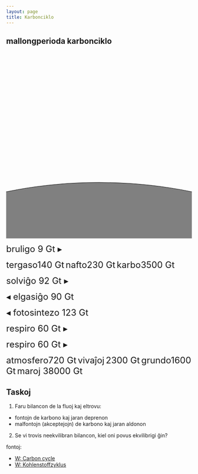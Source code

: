 ```yaml
---
layout: page
title: Karbonciklo
---
```



## mallongperioda karbonciklo



<!--

// enhavoj GT C
Atmosphere 	720

Ocean (total) 	38,400
  Total inorganic 	37,400
  Total organic 	1,000
  Surface layer 	670
  Deep layer 	36,730

Lithosphere 	
  Sedimentary carbonates > 60,000,000
  Kerogens 	15,000,000

Terrestrial biosphere (total) 	2,000
  Living biomass 	600 – 1,000
  Dead biomass 	1,200

Aquatic biosphere 	1 – 2

Fossil fuels (total) 	4,130
  Coal 	3,510
  Oil 	230
  Gas 	140
  Other (peat) 	250 

// jaraj fluoj

fotosintezo: atm -> bio 120+3
respiro: bio -> atm 60
respiro: grundo -> atm 60
---
nete: +3

solvo en akvo: atm -> mar 90+2
elgasiĝo: mar -> atm 90
---
nete +2

bruligo: fos -> atm 9
=====
ĉio kune:
nete jare: +4 (atm)

-->

<svg version="1.1" xmlns="http://www.w3.org/2000/svg" xmlns:xlink="http://www.w3.org/1999/xlink" width="600" height="600" viewBox="0 0 1000.0 1000.0">

  <style type="text/css">
    <![CDATA[
        text {
            font-size: 24px;
            text-anchor: middle
        }
        circle {
            stroke: black;
            stroke-width: 2px;
        }
        /* kial ne funkcias? ĉu necesas SVG 2.0?
        tspan.c_off {
            dy: 10;
        }*/
        path {
            stroke: black;
            stroke-linecap: round;
            /*stroke-dashoffset: 0; ni movas tion per JS, CSS ŝajne malhelpus tion! */
            fill: none;
        }

        #s_lit {
            cx: 500px;
            cy: 3200px;
            r: 2500px; /* √123000000 = 11090 estus tro granda por vidi kurbon ankoraŭ! */
            fill: gray;
        }

        #s_gas {
            transform: translate(330px,760px);
        }
        #s_gas circle {
            r: 12px; /* √140 = 11.8 */
            fill: slategray;
        }

        #s_nft {
            transform: translate(400px,800px);
        }
        #s_nft circle {
            r: 15px;
            fill: tan;
        }

        #s_krb {
            transform: translate(510px,800px);
        }
        #s_krb circle {
            r: 60px;
            fill: dimgray;
        }

        #s_akv {
            transform: translate(800px,600px);
        }
        #s_akv circle {      
            r: 195px;
            fill: navy;
        }

        #s_bio {
            transform: translate(200px,650px);
        }
        #s_bio circle {
            r: 48px;
            fill: green;
        }

        #s_gru {
            transform: translate(200px,700px);
        }
        #s_gru circle {
            r: 40px;
            fill: sienna;
        }

        #s_atm {
            transform: translate(500px,200px);
        }
        #s_atm circle {
            r: 27px;
            fill: skyblue;
        }

        #bio_atm {
            /*d: M210 650 Q250 300 500 200;*/
            stroke-width: 6.0px;
            stroke-dasharray: 0,12px;
        }

        #gru_atm {
            stroke-width: 6.0px;
            stroke-dasharray: 0,12px;
        }

        #AUT {
            transform: translate(370px,654px);
        }
        #KON {
            transform: translate(415px,616px);
        }
        #HOR {
            transform: translate(80px,658px);
        }

    ]]>
  </style> 

 <!-- ni metas la fluojn antaŭ la stokojn por ke ili kovru, tio provizore ŝparas
    elkalkuli komencon kaj finon de la pado depende de radiusoj -->

 <circle id="s_lit"/>
 <text><textPath xlink:href="#s_lit" startOffset="75.1%">
    <tspan dy="28">terkrusto 123 mio Gt</tspan></textPath></text>

 <path id="fos_atm" d="M400 740 Q400 500 500 200" stroke-width="2.7" stroke-dasharray="0,10" 
   stroke-dashoffset="0"></path>
 <text><textPath xlink:href="#fos_atm" startOffset="30%">
    <tspan dy="-10">bruligo 9 Gt ▸</tspan></textPath></text>

 <g id="s_gas">
   <circle/>
   <text y="-20">tergaso</text><text y="34">140 Gt</text>
 </g>

 <g id="s_nft">
   <circle/>
   <text y="-20">nafto</text><text y="36">230 Gt</text>
 </g>

 <g id="s_krb">
   <circle/>
   <text y="-10">karbo</text><text y="20">3500 Gt</text>
 </g>

 <path id="atm_akv" d="M500 200 Q800 200 800 600" stroke-width="9.2" stroke-dasharray="0,18" 
   stroke-dashoffset="0"></path>
 <text><textPath xlink:href="#atm_akv" startOffset="40%">
    <tspan dy="-10">solviĝo 92 Gt ▸</tspan></textPath></text>

 <path id="akv_atm" d="M800 600 Q500 600 500 200" stroke-width="9.0" stroke-dasharray="0,18" 
   stroke-dashoffset="0"></path>
 <text><textPath xlink:href="#akv_atm" side="right" startOffset="40%">
    <tspan dy="-10">◂ elgasiĝo 90 Gt</tspan></textPath></text>


 <path id="atm_bio" d="M500 200 Q180 200 190 650" stroke-width="12.3" stroke-dasharray="0,24" 
   stroke-dashoffset="0"></path>
 <text><textPath xlink:href="#atm_bio" side="right" startOffset="40%">
    <tspan dy="-10">◂ fotosintezo 123 Gt</tspan></textPath></text>

<!--
 <path id="bio_atm" d="M210 650 Q250 300 500 200" stroke-width="6.0" stroke-dasharray="0,12" 
   stroke-dashoffset="0"></path>
-->

 <!-- ŝajne, bedaŭerinde, d ne estas influebla per CSS kaj ĉar la pado dependas de du punktoj (fonto/celo)
   ni ne povas uzi transform/translate -->
 <path id="bio_atm" d="M210 650 Q250 300 500 200" stroke-dashoffset="0"></path>
 <text><textPath xlink:href="#bio_atm" startOffset="60%">
    <tspan dy="-10">respiro 60 Gt ▸</tspan></textPath></text>

 <path id="gru_atm" d="M200 725 Q400 550 490 200" stroke-dashoffset="0"></path>
 <text><textPath xlink:href="#gru_atm" startOffset="40%">
    <tspan dy="-10">respiro 60 Gt ▸</tspan></textPath></text>

 <g id="s_atm">
   <circle/>
   <text y="-56">atmosfero</text><text y="-30">720 Gt</text>
  </g>

 <g id="s_bio">
   <circle/>
   <text y="-12">vivaĵoj</text>
   <text y="10">2300 Gt</text>
 </g>

 <g id="s_gru">
   <circle/>
   <text y="60">grundo</text><text y="84">1600 Gt</text>
 </g>

 <g id="s_akv">
   <circle id="c_akv"/>
   <text><textPath xlink:href="#c_akv" startOffset="81%">
    <tspan dy="-10">maroj 38000 Gt</tspan></textPath></text>
 </g>

 <g id="AUT">
    <image transform="scale(0.5)" href="../assets/smb/AUT.svg" />
  </g>

 <g id="KON">
    <image transform="scale(0.9)" href="../assets/smb/KON.svg" />
  </g>

 <g id="HOR">
    <image transform="rotate(-8) scale(0.8)" href="../assets/smb/HOR.svg" />
  </g>

</svg>

<!-- https://www.mediaevent.de/tutorial/svg-javascript.html 
https://developer.mozilla.org/en-US/docs/Web/SVG/Tutorial
https://css-tricks.com/scale-svg/
https://developer.mozilla.org/en-US/docs/Web/SVG/Element/defs
https://vanseodesign.com/web-design/svg-text-tspan-element/
-->
<script>
  const fluoj = {
      // la rapidecon ni kalkulas
      // per flukvanto/linidikeco
      // por eviti tro variajn linidikojn
      // alternative ni povus uzi logaritman dikecon eble.
      "atm_akv": 92/9.2,
      "akv_atm": 90/9.0,
      "fos_atm": 9/3,

      "atm_bio": 123/12.3,
      "bio_atm": 60/6.0,
      "gru_atm": 60/6.0
  }

  function sleep(ms) {
     return new Promise(resolve => setTimeout(resolve, ms));
  }

  // pentras cirklon kun radiuso r = sqrt(val) ĉe (x,y)
  function store(x,y,val) {

  }
    

  let x = 10;
    
  function move() {
      if (x<500) {
        x-=1;
        //console.log(x);
        for (const f of Object.keys(fluoj)) {
            const pado = document.getElementById(f);
            const rapido = fluoj[f];
            const x_ = x/rapido; 
            pado.setAttribute("stroke-dashoffset",x);
        }
        sleep(100).then(move);
      }
  };
    
  move();
</script>        

## Taskoj

1. Faru bilancon de la fluoj kaj eltrovu:
  - fontojn de karbono kaj jaran deprenon
  - malfontojn (akceptejojn) de karbono kaj jaran aldonon

2. Se vi trovis neekvilibran bilancon, kiel oni povus ekvilibrigi ĝin?




fontoj:
  - [W: Carbon cycle](https://en.wikipedia.org/wiki/Carbon_cycle)
  - [W: Kohlenstoffzyklus](https://de.wikipedia.org/wiki/Kohlenstoffzyklus)